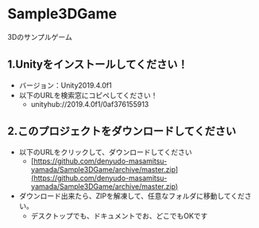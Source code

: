 # Sample3DGame
3Dのサンプルゲーム

## 1.Unityをインストールしてください！
* バージョン：Unity2019.4.0f1
* 以下のURLを検索窓にコピペしてください！
  * unityhub://2019.4.0f1/0af376155913

## 2.このプロジェクトをダウンロードしてください
* 以下のURLをクリックして、ダウンロードしてください
  * [https://github.com/denyudo-masamitsu-yamada/Sample3DGame/archive/master.zip](https://github.com/denyudo-masamitsu-yamada/Sample3DGame/archive/master.zip)
* ダウンロード出来たら、ZIPを解凍して、任意なフォルダに移動してください。
  * デスクトップでも、ドキュメントでお、どこでもOKです
